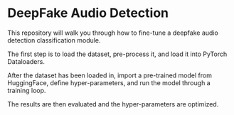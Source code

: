 # DeepFake Audio Detection

This repository will walk you through how to fine-tune a deepfake audio detection classification module.

The first step is to load the dataset, pre-process it, and load it into PyTorch Dataloaders.

After the dataset has been loaded in, import a pre-trained model from HuggingFace, define hyper-parameters, and run the model through a training loop.

The results are then evaluated and the hyper-parameters are optimized.